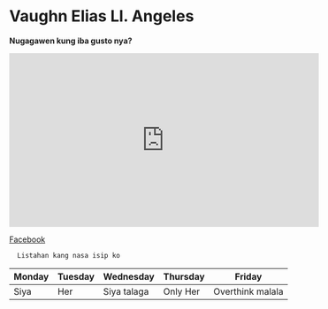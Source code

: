 # Vaughn Elias Ll. Angeles
**Nugagawen kung iba gusto nya?**

<iframe width="560" height="315" src="https://www.youtube.com/embed/nIjVuRTm-dc" title="YouTube video player" frameborder="0" allow="accelerometer; autoplay; clipboard-write; encrypted-media; gyroscope; picture-in-picture; web-share" allowfullscreen></iframe>

[Facebook](https://www.facebook.com/profile.php?id=100087993836473)

      Listahan kang nasa isip ko
      
| Monday | Tuesday | Wednesday | Thursday  | Friday |
| ------ | --------| --------  |-----------|--------|
|    Siya |    Her  |     Siya talaga    |    Only Her   |    Overthink malala  | 

